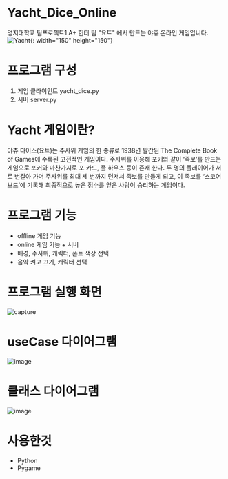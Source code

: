 # Yacht_Dice_Online
명지대학교 팀프로젝트1 A+ 헌터 팀 "요트" 에서 만드는 야츄 온라인 게임입니다.
![Yacht](https://user-images.githubusercontent.com/25293311/103045617-99244980-45c8-11eb-864e-7b35f67b01cd.png){: width="150" height="150"}

# 프로그램 구성
1. 게임 클라이언트 yacht_dice.py
2. 서버 server.py

# Yacht 게임이란?
야츄 다이스(요트)는 주사위 게임의 한 종류로 1938년 발간된 The Complete Book of Games에 수록된 고전적인 게임이다. 주사위를 이용해 포커와 같이 ‘족보’를 만드는 게임으로 포커와 마찬가지로 포 카드, 풀 하우스 등이 존재 한다. 두 명의 플레이어가 서로 번갈아 가며 주사위를 최대 세 번까지 던져서 족보를 만들게 되고, 이 족보를 ‘스코어보드’에 기록해 최종적으로 높은 점수를 얻은 사람이 승리하는 게임이다. 

# 프로그램 기능
* offline 게임 기능
* online 게임 기능 + 서버
* 배경, 주사위, 캐릭터, 폰트 색상 선택 
* 음악 켜고 끄기, 캐릭터 선택

# 프로그램 실행 화면
![capture](https://user-images.githubusercontent.com/25293311/103045620-9b86a380-45c8-11eb-8ff7-d23639b6ba5a.PNG)

# useCase 다이어그램
![image](https://user-images.githubusercontent.com/25293311/103045729-020bc180-45c9-11eb-95fe-4f2ada7e9d63.png)

# 클래스 다이어그램
![image](https://user-images.githubusercontent.com/25293311/103045718-fae4b380-45c8-11eb-9a53-c1b3a6b838be.png)

# 사용한것
* Python
* Pygame
